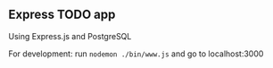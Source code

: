 ## Express TODO app

Using Express.js and PostgreSQL

For development:
run `nodemon ./bin/www.js` and go to localhost:3000
